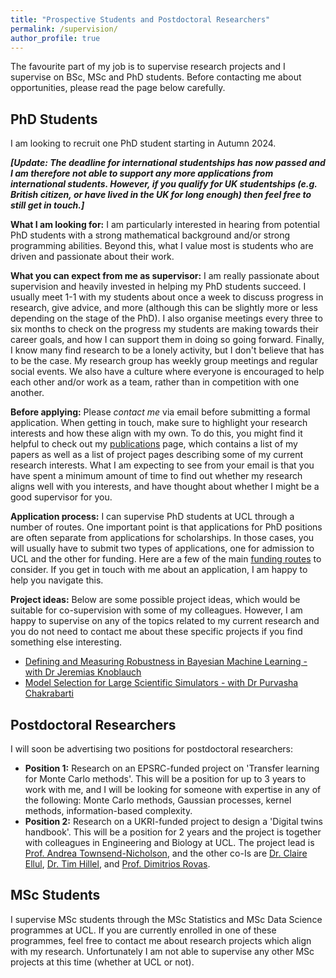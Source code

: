 ```yaml
---
title: "Prospective Students and Postdoctoral Researchers"
permalink: /supervision/
author_profile: true
---
```


The favourite part of my job is to supervise research projects and I supervise on BSc, MSc and PhD students. Before contacting me about opportunities, please read the page below carefully.

## PhD Students

I am looking to recruit one PhD student starting in Autumn 2024. 

***[Update: The deadline for international studentships has now passed and I am therefore not able to support any more applications from international students. However, if you qualify for UK studentships (e.g. British citizen, or have lived in the UK for long enough) then feel free to still get in touch.]***

**What I am looking for:** 
I am particularly interested in hearing from potential PhD students with a strong mathematical background and/or strong programming abilities. Beyond this, what I value most is students who are driven and passionate about their work.

**What you can expect from me as supervisor:** I am really passionate about supervision and heavily invested in helping my PhD students succeed. I usually meet 1-1 with my students about once a week to discuss progress in research, give advice, and more (although this can be slightly more or less depending on the stage of the PhD). I also organise meetings every three to six months to check on the progress my students are making towards their career goals, and how I can support them in doing so going forward. Finally, I know many find research to be a lonely activity, but I don't believe that has to be the case. My research group has weekly group meetings and regular social events. We also have a culture where everyone is encouraged to help each other and/or work as a team, rather than in competition with one another. 

**Before applying:** Please *contact me* via email before submitting a formal application. When getting in touch, make sure to highlight your research interests and how these align with my own. To do this, you might find it helpful to check out my [publications](https://fxbriol.github.io/publications/) page, which contains a list of my papers as well as a list of project pages describing some of my current research interests. What I am expecting to see from your email is that you have spent a minimum amount of time to find out whether my research aligns well with you interests, and have thought about whether I might be a good supervisor for you.

**Application process:** I can supervise PhD students at UCL through a number of routes. One important point is that applications for PhD positions are often separate from applications for scholarships. In those cases, you will usually have to submit two types of applications, one for admission to UCL and the other for funding. Here are a few of the main [funding routes](https://fxbriol.github.io/supervision/funding/) to consider. If you get in touch with me about an application, I am happy to help you navigate this.

**Project ideas:** Below are some possible project ideas, which would be suitable for co-supervision with some of my colleagues. However, I am happy to supervise on any of the topics related to my current research and you do not need to contact me about these specific projects if you find something else interesting.
* [Defining and Measuring Robustness in Bayesian Machine Learning - with Dr Jeremias Knoblauch](https://ucl-epsrc-dtp.github.io/2024-25-project-catalogue/projects/2228cd1424.html)
* [Model Selection for Large Scientific Simulators - with Dr Purvasha Chakrabarti](https://ucl-epsrc-dtp.github.io/2024-25-project-catalogue/projects/2228cd1432.html)

## Postdoctoral Researchers

I will soon be advertising two positions for postdoctoral researchers:
* **Position 1:** Research on an EPSRC-funded project on 'Transfer learning for Monte Carlo methods'. This will be a position for up to 3 years to work with me, and I will be looking for someone with expertise in any of the following: Monte Carlo methods, Gaussian processes, kernel methods, information-based complexity.
* **Position 2:** Research on a UKRI-funded project to design a 'Digital twins handbook'. This will be a position for 2 years and the project is together with colleagues in Engineering and Biology at UCL. The project lead is [Prof. Andrea Townsend-Nicholson](https://www.ucl.ac.uk/biosciences/people/townsend-nicholson-andrea), and the other co-Is are [Dr. Claire Ellul](https://www.ucl.ac.uk/civil-environmental-geomatic-engineering/people/dr-claire-ellul), [Dr. Tim Hillel](https://www.ucl.ac.uk/civil-environmental-geomatic-engineering/people/dr-tim-hillel), and [Prof. Dimitrios Rovas](https://www.ucl.ac.uk/bartlett/environmental-design/dr-dimitrios-rovas).

## MSc Students

I supervise MSc students through the MSc Statistics and MSc Data Science programmes at UCL. If you are currently enrolled in one of these programmes, feel free to contact me about research projects which align with my research. Unfortunately I am not able to supervise any other MSc projects at this time (whether at UCL or not).
